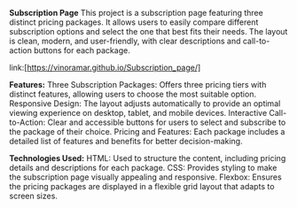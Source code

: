 **Subscription Page**
This project is a subscription page featuring three distinct pricing packages. It allows users to easily compare different subscription options and select the one that best fits their needs. The layout is clean, modern, and user-friendly, with clear descriptions and call-to-action buttons for each package.

link:[https://vinoramar.github.io/Subscription_page/]

**Features:**
Three Subscription Packages: Offers three pricing tiers with distinct features, allowing users to choose the most suitable option.
Responsive Design: The layout adjusts automatically to provide an optimal viewing experience on desktop, tablet, and mobile devices.
Interactive Call-to-Action: Clear and accessible buttons for users to select and subscribe to the package of their choice.
Pricing and Features: Each package includes a detailed list of features and benefits for better decision-making.

**Technologies Used:**
HTML: Used to structure the content, including pricing details and descriptions for each package.
CSS: Provides styling to make the subscription page visually appealing and responsive.
Flexbox: Ensures the pricing packages are displayed in a flexible grid layout that adapts to screen sizes.
